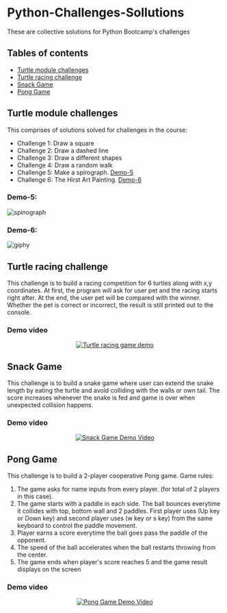 # Python-Challenges-Sollutions
These are collective solutions for Python Bootcamp's challenges

## Tables of contents 
* [Turtle module challenges](#turtle-module-challenges)
* [Turtle racing challenge](#turtle-racing-challenge)
* [Snack Game](#snack-game)
* [Pong Game](#pong-game)

## Turtle module challenges  
This comprises of solutions solved for challenges in the course: 
  * Challenge 1: Draw a square
  * Challenge 2: Draw a dashed line
  * Challenge 3: Draw a different shapes
  * Challenge 4: Draw a random walk 
  * Challenge 5: Make a spirograph. [Demo-5](#demo-5)
  * Challenge 6: The Hirst Art Painting. [Demo-6](#demo-6)
 
 ### Demo-5:
 ![spinograph](https://user-images.githubusercontent.com/83873333/184083583-1245a67b-1e71-4d09-b8f0-8459a5446edc.gif)

 ### Demo-6:
 ![giphy](https://user-images.githubusercontent.com/83873333/183920552-e4a1ae33-f140-48f0-a8a1-173d9726cd9c.gif)
 
## Turtle racing challenge
This challenge is to build a racing competition for 6 turtles along with x,y coordinates. At first, the program will ask for user pet and the racing starts right after. At the end, the user pet will be compared with the winner. Whether the pet is correct or incorrect, the result is still printed out to the console.
### Demo video
<div align="center">

[![Turtle racing game demo](http://img.youtube.com/vi/JDmcX2FC5yg/0.jpg)](http://www.youtube.com/watch?v=JDmcX2FC5yg "Turtle racing game demo")

</div>

## Snack Game
This challenge is to build a snake game where user can extend the snake length by eating the turtle and avoid colliding with the walls or own tail. The score increases whenever the snake is fed and game is over when unexpected collision happens. 

### Demo video
<div align="center">

[![Snack Game Demo Video](http://img.youtube.com/vi/NFfajjzF4Gg/0.jpg)](http://www.youtube.com/watch?v=NFfajjzF4Gg "Snack Game Demo Video")

</div>


## Pong Game
This challenge is to build a 2-player cooperative Pong game. Game rules: 
1. The game asks for name inputs from every player. (for total of 2 players in this case).
1. The game starts with a paddle in each side. The ball bounces everytime it collides with top, bottom wall and 2 paddles. First player uses (Up key or Down key) and second player uses (w key or s key) from the same keyboard to control the paddle movement.
1. Player earns a score everytime the ball goes pass the paddle of the opponent.
1. The speed of the ball accelerates when the ball restarts throwing from the center.
1. The game ends when player's score reaches 5 and the game result displays on the screen

### Demo video
<div align="center">

[![Pong Game Demo Video](http://img.youtube.com/vi/eQUPIrqnlVc/0.jpg)](http://www.youtube.com/watch?v=eQUPIrqnlVc "Pong Game Demo Video")

</div>
